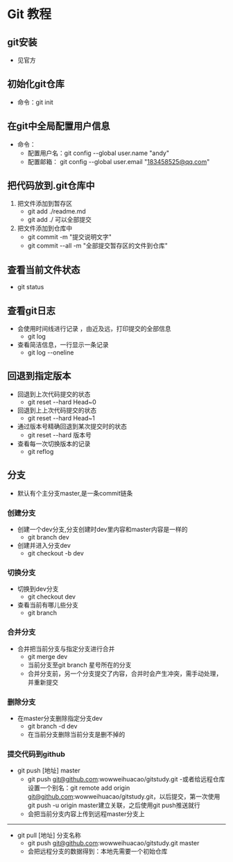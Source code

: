 # Git 教程
## git安装
- 见官方
## 初始化git仓库
- 命令：git init
## 在git中全局配置用户信息
- 命令：
    + 配置用户名：git config --global user.name "andy"
    + 配置邮箱： git config --global user.email "183458525@qq.com"
## 把代码放到.git仓库中
1. 把文件添加到暂存区
    - git add ./readme.md
    - git add ./   可以全部提交
2. 把文件添加到仓库中
    - git commit -m "提交说明文字"
    - git commit --all -m "全部提交暂存区的文件到仓库"
## 查看当前文件状态
- git status
## 查看git日志
- 会使用时间线进行记录 ，由近及远，打印提交的全部信息
    - git log
- 查看简洁信息，一行显示一条记录
    - git log --oneline

## 回退到指定版本
- 回退到上次代码提交的状态
    - git reset --hard Head~0
- 回退到上上次代码提交的状态
    -  git reset --hard Head~1
- 通过版本号精确回退到某次提交时的状态
    - git reset --hard 版本号
- 查看每一次切换版本的记录
    - git reflog

## 分支
- 默认有个主分支master,是一条commit链条
### 创建分支
- 创建一个dev分支,分支创建时dev里内容和master内容是一样的
    - git branch dev
- 创建并进入分支dev
    - git checkout -b dev
### 切换分支
- 切换到dev分支
    - git checkout dev
- 查看当前有哪儿些分支
    - git branch
### 合并分支
- 合并把当前分支与指定分支进行合并
    - git merge dev
    - 当前分支至git branch 星号所在的分支
    - 合并分支前，另一个分支提交了内容，合并时会产生冲突，需手动处理，并重新提交
### 删除分支
- 在master分支删除指定分支dev
    - git branch -d dev
    - 在当前分支删除当前分支是删不掉的

### 提交代码到github
- git push [地址] master
    - git push git@github.com:wowweihuacao/gitstudy.git
    -或者给远程仓库设置一个别名：git remote add origin git@github.com:wowweihuacao/gitstudy.git，以后提交，第一次使用git push -u origin master建立关联，之后使用git push推送就行
    - 会把当前分支内容上传到远程master分支上

--------------------
- git pull [地址] 分支名称
    -  git push git@github.com:wowweihuacao/gitstudy.git master
    - 会把远程分支的数据得到：本地先需要一个初始仓库







